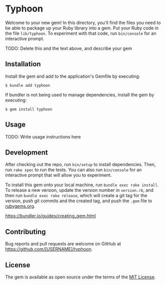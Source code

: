 # Typhoon

Welcome to your new gem! In this directory, you'll find the files you need to be able to package up your Ruby library into a gem. Put your Ruby code in the file `lib/typhoon`. To experiment with that code, run `bin/console` for an interactive prompt.

TODO: Delete this and the text above, and describe your gem

## Installation

Install the gem and add to the application's Gemfile by executing:

    $ bundle add typhoon

If bundler is not being used to manage dependencies, install the gem by executing:

    $ gem install typhoon

## Usage

TODO: Write usage instructions here

## Development

After checking out the repo, run `bin/setup` to install dependencies. Then, run `rake spec` to run the tests. You can also run `bin/console` for an interactive prompt that will allow you to experiment.

To install this gem onto your local machine, run `bundle exec rake install`. To release a new version, update the version number in `version.rb`, and then run `bundle exec rake release`, which will create a git tag for the version, push git commits and the created tag, and push the `.gem` file to [rubygems.org](https://rubygems.org).

https://bundler.io/guides/creating_gem.html

## Contributing

Bug reports and pull requests are welcome on GitHub at https://github.com/[USERNAME]/typhoon.

## License

The gem is available as open source under the terms of the [MIT License](https://opensource.org/licenses/MIT).
